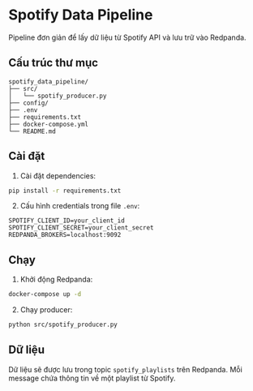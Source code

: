 # Spotify Data Pipeline

Pipeline đơn giản để lấy dữ liệu từ Spotify API và lưu trữ vào Redpanda.

## Cấu trúc thư mục

```
spotify_data_pipeline/
├── src/
│   └── spotify_producer.py
├── config/
├── .env
├── requirements.txt
├── docker-compose.yml
└── README.md
```

## Cài đặt

1. Cài đặt dependencies:
```bash
pip install -r requirements.txt
```

2. Cấu hình credentials trong file `.env`:
```
SPOTIFY_CLIENT_ID=your_client_id
SPOTIFY_CLIENT_SECRET=your_client_secret
REDPANDA_BROKERS=localhost:9092
```

## Chạy

1. Khởi động Redpanda:
```bash
docker-compose up -d
```

2. Chạy producer:
```bash
python src/spotify_producer.py
```

## Dữ liệu

Dữ liệu sẽ được lưu trong topic `spotify_playlists` trên Redpanda. Mỗi message chứa thông tin về một playlist từ Spotify. 